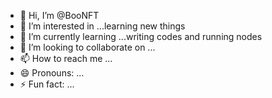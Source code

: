 - 👋 Hi, I’m @BooNFT
- 👀 I’m interested in ...learning new things
- 🌱 I’m currently learning ...writing codes and running nodes
- 💞️ I’m looking to collaborate on ...
- 📫 How to reach me ...
- 😄 Pronouns: ...
- ⚡ Fun fact: ...

<!---
BooNFT/BooNFT is a ✨ special ✨ repository because its `README.md` (this file) appears on your GitHub profile.
You can click the Preview link to take a look at your changes.
--->
